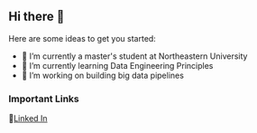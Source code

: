 ## Hi there 👋

Here are some ideas to get you started:

- 🔭 I’m currently a master's student at Northeastern University
- 🌱 I’m currently learning Data Engineering Principles
- 👯 I’m working on building big data pipelines 
### Important Links

🙌[Linked In](https://www.linkedin.com/in/sudarshan-kudli-68252956/)
